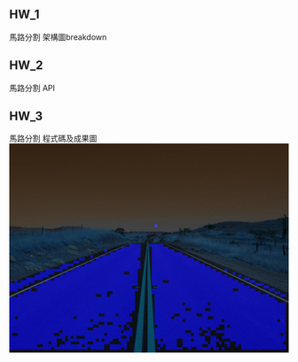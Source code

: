 ## HW_1
馬路分割 架構圖breakdown
## HW_2
馬路分割 API
## HW_3
馬路分割 程式碼及成果圖
![image](https://github.com/yihong92/nkust_Embedded_system/blob/main/HW3/embedded_system/picture/final.jpg)
